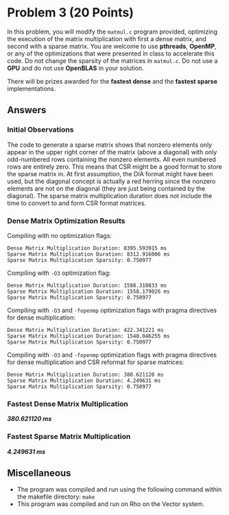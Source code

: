 # Problem 3 (20 Points)

In this problem, you will modify the `matmul.c` program provided, optimizing the execution of the matrix multiplication with first a dense matrix, and second with a sparse matrix. You are welcome to use **pthreads**, **OpenMP**, or any of the optimizations that were presented in class to accelerate this code. Do not change the sparsity of the matrices in `matmul.c`. Do not use a **GPU** and do not use **OpenBLAS** in your solution.  

There will be prizes awarded for the **fastest dense** and the **fastest sparse** implementations.

## Answers

### Initial Observations

The code to generate a sparse matrix shows that nonzero elements only appear in the upper right corner of the matrix (above a diagonal) with only odd-numbered rows containing the nonzero elements. All even numbered rows are entirely zero. This means that CSR might be a good format to store the sparse matrix in. At first assumption, the DIA format might have been used, but the diagonal concept is actually a red herring since the nonzero elements are not on the diagonal (they are just being contained by the diagonal). The sparse matrix multiplication duration does not include the time to convert to and form CSR format matrices.

### Dense Matrix Optimization Results
Compiling with no optimization flags:
```
Dense Matrix Multiplication Duration: 8395.593915 ms
Sparse Matrix Multiplication Duration: 8312.916006 ms
Sparse Matrix Multiplication Sparsity: 0.750977 
```

Compiling with `-O3` optimization flag:
```
Dense Matrix Multiplication Duration: 1598.310833 ms
Sparse Matrix Multiplication Duration: 1558.179026 ms
Sparse Matrix Multiplication Sparsity: 0.750977 
```

Compiling with `-O3` and `-fopenmp` optimization flags with pragma directives for dense multiplication:

```
Dense Matrix Multiplication Duration: 422.341221 ms
Sparse Matrix Multiplication Duration: 1548.046255 ms
Sparse Matrix Multiplication Sparsity: 0.750977 
```

Compiling with `-O3` and `-fopenmp` optimization flags with pragma directives for dense multiplication and CSR reformat for sparse matrices:
```
Dense Matrix Multiplication Duration: 380.621120 ms
Sparse Matrix Multiplication Duration: 4.249631 ms
Sparse Matrix Multiplication Sparsity: 0.750977 
```

### Fastest Dense Matrix Multiplication
***380.621120 ms***

### Fastest Sparse Matrix Multiplication
***4.249631 ms***

## Miscellaneous
- The program was compiled and run using the following command within the makefile directory:
```make```
- This program was compiled and run on Rho on the Vector system.